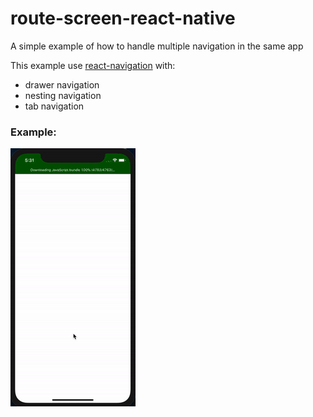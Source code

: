 # route-screen-react-native

A simple example of how to handle multiple navigation in the same app

This example use [react-navigation](https://reactnavigation.org/docs/getting-started) with:

- drawer navigation
- nesting navigation
- tab navigation

### Example:

![Screenshot](images/example.gif)
